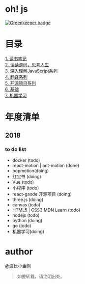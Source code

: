 # oh! js

[![Greenkeeper badge](https://badges.greenkeeper.io/cbbfcd/all-of-javascript.svg)](https://greenkeeper.io/)

# 目录

<a href="./读书笔记/README.md">1. 读书笔记</a><br/>
<a href="./读读源码，思考人生/README.md">2. 读读源码，思考人生</a><br/>
<a href="./深入理解JavaScript系列/README.md">3. 深入理解JavaScript系列</a><br/>
<a href="./翻译集/README.md">4. 翻译系列</a><br/>
<a href="./开源项目/README.md">5. 开源项目系列</a><br/>
<a href="./基础/README.md">6. 基础</a><br/>
<a href="./machine-learning/README.md">7. 机器学习</a><br/>

# 年度清单

## 2018

### to do list

- docker (todo)
- react-motion | ant-motion (done)
- popmotion(doing)
- 红宝书 (doing)
- Vue (todo)
- 小程序 (todo)
- react-gaode 开源项目 (doing)
- three.js (doing)
- canvas (todo)
- HTML5 | CSS3 MDN Learn (todo)
- nodejs (todo)
- python (doing)
- go (todo)
- 机器学习(doing)

# author

<a href="https://github.com/cbbfcd">@波比小金刚</a>
> 如要转载，请注明出处。